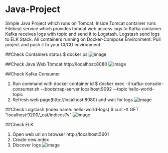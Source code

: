 # Java-Project
Simple Java Project which runs on Tomcat. Inside Tomcat container runs Filebeat service which provides tomcat web access logs to Kafka container. Kafka receives logs with topic and send it to Logstash. Logstash send logs to ELK Stack. All containers running on Docker-Compose Environment. Pull project and push it to your CI/CD environment.

##Check Containers status
$ docker ps
![image](https://github.com/anargurbanli/java-project/assets/47213126/4d644170-e01c-45b2-8c77-b784d078aa43)

##Check Java Web Tomcat 
http://localhost:8080
![image](https://github.com/anargurbanli/java-project/assets/47213126/3a2b7781-19e7-4309-b00d-9814ab11c3a6)

##Check Kafka Consumer 
1. Run command with docker container id
$ docker exec -it <docker container id> kafka-console-consumer.sh --bootstrap-server localhost:9092 --topic hello-world-topic
2. Refresh web page(http://localhost:8080) and wait for logs 
![image](https://github.com/anargurbanli/java-project/assets/47213126/960e1055-a4ff-4011-81b4-89695f89798e)

##Check Logstash (index name: hello-world-logs)
$ curl -X GET "localhost:9200/_cat/indices?v"
![image](https://github.com/anargurbanli/java-project/assets/47213126/84b472ae-53b5-4c0d-a900-2a75cc751bbe)

##Check ELK
1. Open web url on browser http://localhost:5601
2. Create new index
3. Discover logs
![image](https://github.com/anargurbanli/java-project/assets/47213126/52a23293-6b25-4791-a102-4ac106a8547e)
